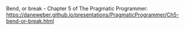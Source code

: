 Bend, or break - Chapter 5 of The Pragmatic Programmer: 
https://daneweber.github.io/presentations/PragmaticProgrammer/Ch5-bend-or-break.html